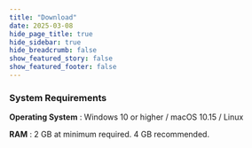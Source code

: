 ```yaml
---
title: "Download"
date: 2025-03-08
hide_page_title: true
hide_sidebar: true
hide_breadcrumb: false
show_featured_story: false
show_featured_footer: false
---
```


### System Requirements

**Operating System** : Windows 10 or higher / macOS 10.15 / Linux

**RAM** : 2 GB at minimum required. 4 GB recommended.
